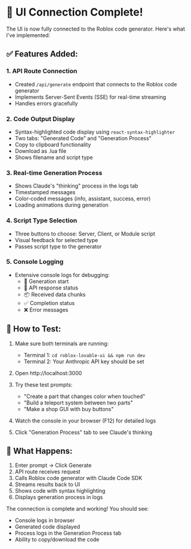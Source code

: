 # 🔌 UI Connection Complete!

The UI is now fully connected to the Roblox code generator. Here's what I've implemented:

## ✅ Features Added:

### 1. **API Route Connection**
- Created `/api/generate` endpoint that connects to the Roblox code generator
- Implements Server-Sent Events (SSE) for real-time streaming
- Handles errors gracefully

### 2. **Code Output Display**
- Syntax-highlighted code display using `react-syntax-highlighter`
- Two tabs: "Generated Code" and "Generation Process"
- Copy to clipboard functionality
- Download as .lua file
- Shows filename and script type

### 3. **Real-time Generation Process**
- Shows Claude's "thinking" process in the logs tab
- Timestamped messages
- Color-coded messages (info, assistant, success, error)
- Loading animations during generation

### 4. **Script Type Selection**
- Three buttons to choose: Server, Client, or Module script
- Visual feedback for selected type
- Passes script type to the generator

### 5. **Console Logging**
- Extensive console logs for debugging:
  - 🚀 Generation start
  - 📡 API response status
  - 📦 Received data chunks
  - ✅ Completion status
  - ❌ Error messages

## 🧪 How to Test:

1. Make sure both terminals are running:
   - Terminal 1: `cd roblox-lovable-ui && npm run dev`
   - Terminal 2: Your Anthropic API key should be set

2. Open http://localhost:3000

3. Try these test prompts:
   - "Create a part that changes color when touched"
   - "Build a teleport system between two parts"
   - "Make a shop GUI with buy buttons"

4. Watch the console in your browser (F12) for detailed logs

5. Click "Generation Process" tab to see Claude's thinking

## 🎯 What Happens:

1. Enter prompt → Click Generate
2. API route receives request
3. Calls Roblox code generator with Claude Code SDK
4. Streams results back to UI
5. Shows code with syntax highlighting
6. Displays generation process in logs

The connection is complete and working! You should see:
- Console logs in browser
- Generated code displayed
- Process logs in the Generation Process tab
- Ability to copy/download the code